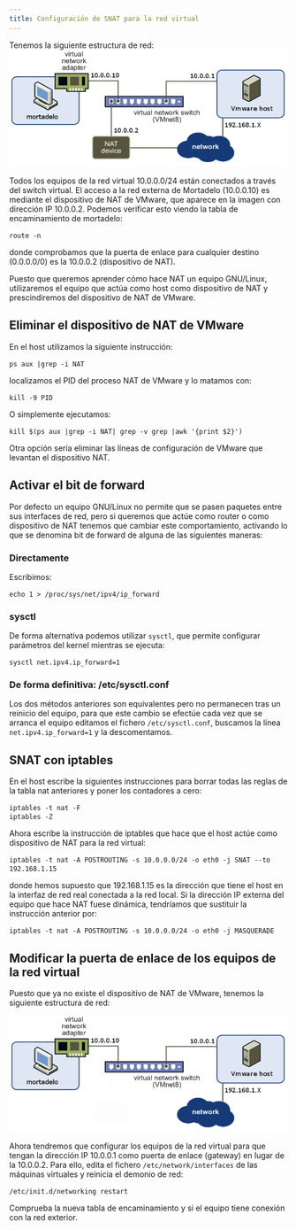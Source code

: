 ```yaml
---
title: Configuración de SNAT para la red virtual
---
```


Tenemos la siguiente estructura de red: ![red virtual inicial](../img/red-virtual1.png "red virtual inicial")  

Todos los equipos de la red virtual 10.0.0.0/24 están conectados a través del switch virtual. El acceso a la red externa de Mortadelo (10.0.0.10) es mediante el dispositivo de NAT de VMware, que aparece en la imagen con dirección IP 10.0.0.2. Podemos verificar esto viendo la tabla de encaminamiento de mortadelo:  

    route -n

donde comprobamos que la puerta de enlace para cualquier destino (0.0.0.0/0) es la 10.0.0.2 (dispositivo de NAT).  
  
Puesto que queremos aprender cómo hace NAT un equipo GNU/Linux, utilizaremos el equipo que actúa como host como dispositivo de NAT y prescindiremos del dispositivo de NAT de VMware.  

## Eliminar el dispositivo de NAT de VMware

En el host utilizamos la siguiente instrucción:  

    ps aux |grep -i NAT

localizamos el PID del proceso NAT de VMware y lo matamos con:  

    kill -9 PID

O simplemente ejecutamos:  

    kill $(ps aux |grep -i NAT| grep -v grep |awk '{print $2}')

Otra opción sería eliminar las líneas de configuración de VMware que levantan el dispositivo NAT.

## Activar el bit de forward

Por defecto un equipo GNU/Linux no permite que se pasen paquetes entre sus interfaces de red, pero si queremos que actúe como router o como dispositivo de NAT tenemos que cambiar este comportamiento, activando lo que se denomina bit de forward de alguna de las siguientes maneras:

### Directamente

Escribimos:

    echo 1 > /proc/sys/net/ipv4/ip_forward

### sysctl

De forma alternativa podemos utilizar `sysctl`, que permite configurar parámetros del kernel mientras se ejecuta:

    sysctl net.ipv4.ip_forward=1

### De forma definitiva: /etc/sysctl.conf

Los dos métodos anteriores son equivalentes pero no permanecen tras un reinicio del equipo, para que este cambio se efectúe cada vez que se arranca el equipo editamos el fichero `/etc/sysctl.conf`, buscamos la línea `net.ipv4.ip_forward=1` y la descomentamos.

## SNAT con iptables

En el host escribe la siguientes instrucciones para borrar todas las reglas de la tabla nat anteriores y poner los contadores a cero:

    iptables -t nat -F
    iptables -Z 

Ahora escribe la instrucción de iptables que hace que el host actúe como dispositivo de NAT para la red virtual:

    iptables -t nat -A POSTROUTING -s 10.0.0.0/24 -o eth0 -j SNAT --to 192.168.1.15

donde hemos supuesto que 192.168.1.15 es la dirección que tiene el host en la interfaz de red real conectada a la red local. Si la dirección IP externa del equipo que hace NAT fuese dinámica, tendríamos que sustituir la instrucción anterior por:

    iptables -t nat -A POSTROUTING -s 10.0.0.0/24 -o eth0 -j MASQUERADE

## Modificar la puerta de enlace de los equipos de la red virtual

Puesto que ya no existe el dispositivo de NAT de VMware, tenemos la siguiente estructura de red:  

![red virtual final](../img/red-virtual2.png "red virtual final")  

Ahora tendremos que configurar los equipos de la red virtual para que tengan la dirección IP 10.0.0.1 como puerta de enlace (gateway) en lugar de la 10.0.0.2. Para ello, edita el fichero `/etc/network/interfaces` de las máquinas virtuales y reinicia el demonio de red:  

    /etc/init.d/networking restart

Comprueba la nueva tabla de encaminamiento y si el equipo tiene conexión con la red exterior.
